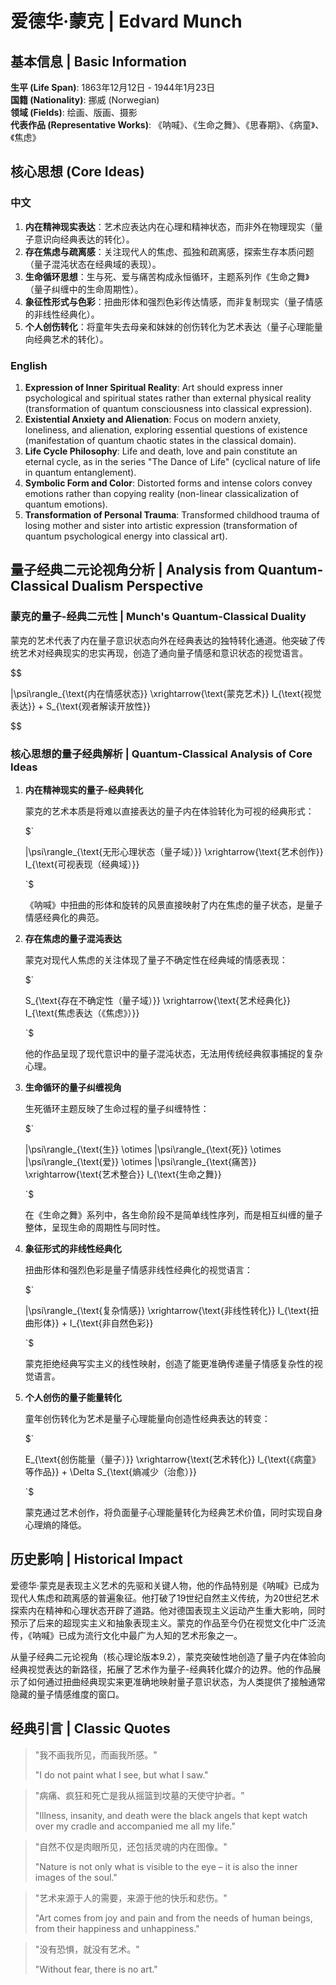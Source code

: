 # 爱德华·蒙克 | Edvard Munch

## 基本信息 | Basic Information

**生平 (Life Span)**: 1863年12月12日 - 1944年1月23日  
**国籍 (Nationality)**: 挪威 (Norwegian)  
**领域 (Fields)**: 绘画、版画、摄影  
**代表作品 (Representative Works)**: 《呐喊》、《生命之舞》、《思春期》、《病童》、《焦虑》

## 核心思想 (Core Ideas)

### 中文
1. **内在精神现实表达**：艺术应表达内在心理和精神状态，而非外在物理现实（量子意识向经典表达的转化）。
2. **存在焦虑与疏离感**：关注现代人的焦虑、孤独和疏离感，探索生存本质问题（量子混沌状态在经典域的表现）。
3. **生命循环思想**：生与死、爱与痛苦构成永恒循环，主题系列作《生命之舞》（量子纠缠中的生命周期性）。
4. **象征性形式与色彩**：扭曲形体和强烈色彩传达情感，而非复制现实（量子情感的非线性经典化）。
5. **个人创伤转化**：将童年失去母亲和妹妹的创伤转化为艺术表达（量子心理能量向经典艺术的转化）。

### English
1. **Expression of Inner Spiritual Reality**: Art should express inner psychological and spiritual states rather than external physical reality (transformation of quantum consciousness into classical expression).
2. **Existential Anxiety and Alienation**: Focus on modern anxiety, loneliness, and alienation, exploring essential questions of existence (manifestation of quantum chaotic states in the classical domain).
3. **Life Cycle Philosophy**: Life and death, love and pain constitute an eternal cycle, as in the series "The Dance of Life" (cyclical nature of life in quantum entanglement).
4. **Symbolic Form and Color**: Distorted forms and intense colors convey emotions rather than copying reality (non-linear classicalization of quantum emotions).
5. **Transformation of Personal Trauma**: Transformed childhood trauma of losing mother and sister into artistic expression (transformation of quantum psychological energy into classical art).

## 量子经典二元论视角分析 | Analysis from Quantum-Classical Dualism Perspective

### 蒙克的量子-经典二元性 | Munch's Quantum-Classical Duality

蒙克的艺术代表了内在量子意识状态向外在经典表达的独特转化通道。他突破了传统艺术对经典现实的忠实再现，创造了通向量子情感和意识状态的视觉语言。

$$

|\psi\rangle_{\text{内在情感状态}} \xrightarrow{\text{蒙克艺术}} I_{\text{视觉表达}} + S_{\text{观者解读开放性}}

$$

### 核心思想的量子经典解析 | Quantum-Classical Analysis of Core Ideas

1. **内在精神现实的量子-经典转化**

   蒙克的艺术本质是将难以直接表达的量子内在体验转化为可视的经典形式：

   $`
   
   |\psi\rangle_{\text{无形心理状态（量子域）}} \xrightarrow{\text{艺术创作}} I_{\text{可视表现（经典域）}}
   
   `$

   《呐喊》中扭曲的形体和旋转的风景直接映射了内在焦虑的量子状态，是量子情感经典化的典范。

2. **存在焦虑的量子混沌表达**

   蒙克对现代人焦虑的关注体现了量子不确定性在经典域的情感表现：

   $`
   
   S_{\text{存在不确定性（量子域）}} \xrightarrow{\text{艺术经典化}} I_{\text{焦虑表达（《焦虑》）}}
   
   `$

   他的作品呈现了现代意识中的量子混沌状态，无法用传统经典叙事捕捉的复杂心理。

3. **生命循环的量子纠缠视角**

   生死循环主题反映了生命过程的量子纠缠特性：

   $`
   
   |\psi\rangle_{\text{生}} \otimes |\psi\rangle_{\text{死}} \otimes |\psi\rangle_{\text{爱}} \otimes |\psi\rangle_{\text{痛苦}} \xrightarrow{\text{艺术整合}} I_{\text{生命之舞}}
   
   `$

   在《生命之舞》系列中，各生命阶段不是简单线性序列，而是相互纠缠的量子整体，呈现生命的周期性与同时性。

4. **象征形式的非线性经典化**

   扭曲形体和强烈色彩是量子情感非线性经典化的视觉语言：

   $`
   
   |\psi\rangle_{\text{复杂情感}} \xrightarrow{\text{非线性转化}} I_{\text{扭曲形体}} + I_{\text{非自然色彩}}
   
   `$

   蒙克拒绝经典写实主义的线性映射，创造了能更准确传递量子情感复杂性的视觉语言。

5. **个人创伤的量子能量转化**

   童年创伤转化为艺术是量子心理能量向创造性经典表达的转变：

   $`
   
   E_{\text{创伤能量（量子）}} \xrightarrow{\text{艺术转化}} I_{\text{《病童》等作品}} + \Delta S_{\text{熵减少（治愈）}}
   
   `$

   蒙克通过艺术创作，将负面量子心理能量转化为经典艺术价值，同时实现自身心理熵的降低。

## 历史影响 | Historical Impact

爱德华·蒙克是表现主义艺术的先驱和关键人物，他的作品特别是《呐喊》已成为现代人焦虑和疏离感的普遍象征。他打破了19世纪自然主义传统，为20世纪艺术探索内在精神和心理状态开辟了道路。他对德国表现主义运动产生重大影响，同时预示了后来的超现实主义和抽象表现主义。蒙克的作品至今仍在视觉文化中广泛流传，《呐喊》已成为流行文化中最广为人知的艺术形象之一。

从量子经典二元论视角（核心理论版本9.2），蒙克突破性地创造了量子内在体验向经典视觉表达的新路径，拓展了艺术作为量子-经典转化媒介的边界。他的作品展示了如何通过扭曲经典现实来更准确地映射量子意识状态，为人类提供了接触通常隐藏的量子情感维度的窗口。

## 经典引言 | Classic Quotes

> "我不画我所见，而画我所感。"
> 
> "I do not paint what I see, but what I saw."

> "病痛、疯狂和死亡是我从摇篮到坟墓的天使守护者。"
> 
> "Illness, insanity, and death were the black angels that kept watch over my cradle and accompanied me all my life."

> "自然不仅是肉眼所见，还包括灵魂的内在图像。"
> 
> "Nature is not only what is visible to the eye – it is also the inner images of the soul."

> "艺术来源于人的需要，来源于他的快乐和悲伤。"
> 
> "Art comes from joy and pain and from the needs of human beings, from their happiness and unhappiness."

> "没有恐惧，就没有艺术。"
> 
> "Without fear, there is no art."
